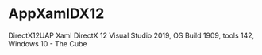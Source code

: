 # AppXamlDX12
DirectX12UAP Xaml DirectX 12 Visual Studio 2019, OS Build 1909, tools 142, Windows 10 - The Cube
